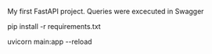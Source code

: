 My first FastAPI project. Queries were excecuted in Swagger

pip install -r requirements.txt

uvicorn main:app --reload
